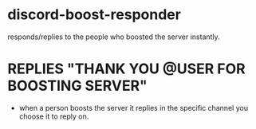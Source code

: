 # discord-boost-responder
responds/replies to the people who boosted the server instantly.

# **REPLIES "THANK YOU @USER FOR  BOOSTING SERVER"**
- when a person boosts the server it replies in the specific channel you choose it to reply on.
